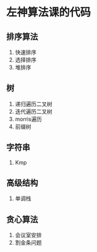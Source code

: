 # 左神算法课的代码

## 排序算法
1. 快速排序
2. 选择排序
3. 堆排序


## 树
1. 递归遍历二叉树
2. 迭代遍历二叉树
3. morris遍历
4. 前缀树


## 字符串
1. Kmp

## 高级结构
1. 单调栈

## 贪心算法
1. 会议室安排
2. 割金条问题

